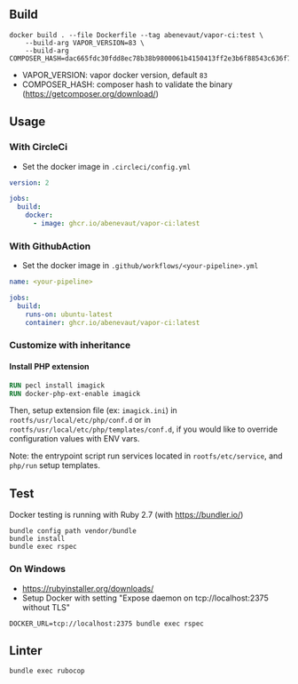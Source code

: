 ## Build

```shell
docker build . --file Dockerfile --tag abenevaut/vapor-ci:test \
    --build-arg VAPOR_VERSION=83 \
    --build-arg COMPOSER_HASH=dac665fdc30fdd8ec78b38b9800061b4150413ff2e3b6f88543c636f7cd84f6db9189d43a81e5503cda447da73c7e5b6
```

- VAPOR_VERSION: vapor docker version, default `83`
- COMPOSER_HASH: composer hash to validate the binary (https://getcomposer.org/download/)

## Usage

### With CircleCi

- Set the docker image in `.circleci/config.yml`

```yaml
version: 2

jobs:
  build:
    docker:
      - image: ghcr.io/abenevaut/vapor-ci:latest
```

### With GithubAction

- Set the docker image in `.github/workflows/<your-pipeline>.yml`

```yaml
name: <your-pipeline>

jobs:
  build:
    runs-on: ubuntu-latest
    container: ghcr.io/abenevaut/vapor-ci:latest
```

### Customize with inheritance

#### Install PHP extension

```dockerfile
RUN pecl install imagick
RUN docker-php-ext-enable imagick
```

Then, setup extension file (ex: `imagick.ini`) in `rootfs/usr/local/etc/php/conf.d` or in `rootfs/usr/local/etc/php/templates/conf.d`, if you would like to override configuration values with ENV vars.

Note: the entrypoint script run services located in `rootfs/etc/service`, and `php/run` setup templates.

## Test

Docker testing is running with Ruby 2.7 (with https://bundler.io/)

```shell
bundle config path vendor/bundle
bundle install
bundle exec rspec
```

### On Windows

- https://rubyinstaller.org/downloads/
- Setup Docker with setting "Expose daemon on tcp://localhost:2375 without TLS"

```shell
DOCKER_URL=tcp://localhost:2375 bundle exec rspec
```

## Linter

```shell
bundle exec rubocop
```

